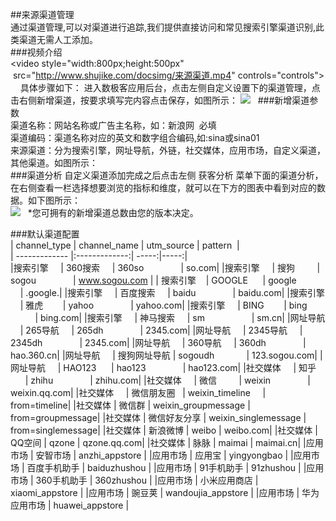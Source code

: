 ##来源渠道管理  
通过渠道管理,可以对渠道进行追踪,我们提供直接访问和常见搜索引擎渠道识别,此类渠道无需人工添加。    
###视频介绍    
<video style="width:800px;height:500px"  src="http://www.shujike.com/docsimg/来源渠道.mp4" controls="controls"></video>    
具体步骤如下： 进入数极客应用后台，点击左侧自定义设置下的渠道管理，点击右侧新增渠道，按要求填写完内容点击保存，如图所示：
![](http://www.shujike.com/images/h5/qudao1.png)   
###新增渠道参数  
渠道名称：网站名称或广告主名称，如：新浪网   必填  
渠道编码：渠道名称对应的英文和数字组合编码,如:sina或sina01  
来源渠道：分为搜索引擎，网址导航，外链，社交媒体，应用市场，自定义渠道，其他渠道。如图所示：   
###渠道分析 
自定义渠道添加完成之后点击左侧 获客分析 菜单下面的渠道分析，在右侧查看一栏选择想要浏览的指标和维度，就可以在下方的图表中看到对应的数据。如下图所示：  
![](http://www.shujike.com/images/h5/qudao.png)  
*您可拥有的新增渠道总数由您的版本决定。  

###默认渠道配置  
| channel_type | channel_name | utm_source | pattern  |    
| ------------- |:-------------:| -----:|-----:|    
|搜索引擎     | 360搜索      | 360so                | so.com|
|搜索引擎     | 搜狗         | sogou                | www.sogou.com  |
| 搜索引擎    | GOOGLE      | google               | .google.|
|搜索引擎     | 百度搜索     | baidu                | baidu.com|
|搜索引擎     | 雅虎        | yahoo                | yahoo.com|
|搜索引擎     | BING        | bing                 | bing.com|
|搜索引擎     | 神马搜索     | sm                   | sm.cn|
|网址导航     | 265导航      | 265dh                | 2345.com|
|网址导航     | 2345导航     | 2345dh               | 2345.com|
|网址导航     | 360导航      | 360dh                | hao.360.cn|
|网址导航     | 搜狗网址导航 | sogoudh              | 123.sogou.com|
|网址导航     | HAO123      | hao123               | hao123.com|
|社交媒体     | 知乎         | zhihu                | zhihu.com|
|社交媒体     | 微信         | weixin               | weixin.qq.com|
|社交媒体     | 微信朋友圈   | weixin_timeline      | from=timeline|
|社交媒体     | 微信群       | weixin_groupmessage  | from=groupmessage|
|社交媒体     | 微信好友分享 | weixin_singlemessage | from=singlemessage|
|社交媒体     | 新浪微博     | weibo                | weibo.com|
|社交媒体     | QQ空间       | qzone                | qzone.qq.com|
|社交媒体     | 脉脉         | maimai               | maimai.cn|
|应用市场     | 安智市场     | anzhi_appstore       | 
|应用市场     | 应用宝       | yingyongbao          | 
|应用市场     | 百度手机助手 | baiduzhushou         | 
|应用市场     | 91手机助手   | 91zhushou            | 
|应用市场     | 360手机助手  | 360zhushou           | 
|应用市场     | 小米应用商店 | xiaomi_appstore      | 
|应用市场     | 豌豆荚      | wandoujia_appstore   | 
|应用市场     | 华为应用市场 | huawei_appstore      | 
